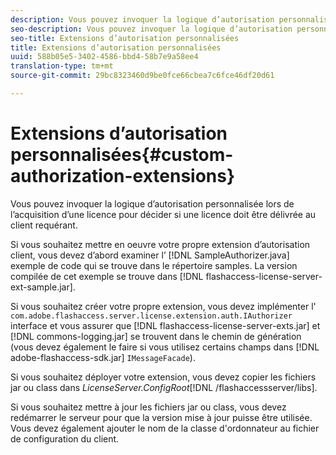 ```yaml
---
description: Vous pouvez invoquer la logique d’autorisation personnalisée lors de l’acquisition d’une licence pour décider si une licence doit être délivrée au client requérant.
seo-description: Vous pouvez invoquer la logique d’autorisation personnalisée lors de l’acquisition d’une licence pour décider si une licence doit être délivrée au client requérant.
seo-title: Extensions d’autorisation personnalisées
title: Extensions d’autorisation personnalisées
uuid: 588b05e5-3402-4586-bbd4-58b7e9a58ee4
translation-type: tm+mt
source-git-commit: 29bc8323460d9be0fce66cbea7c6fce46df20d61

---
```



# Extensions d’autorisation personnalisées{#custom-authorization-extensions}

Vous pouvez invoquer la logique d’autorisation personnalisée lors de l’acquisition d’une licence pour décider si une licence doit être délivrée au client requérant.

Si vous souhaitez mettre en oeuvre votre propre extension d’autorisation client, vous devez d’abord examiner l’ [!DNL SampleAuthorizer.java] exemple de code qui se trouve dans le répertoire samples. La version compilée de cet exemple se trouve dans [!DNL flashaccess-license-server-ext-sample.jar].

Si vous souhaitez créer votre propre extension, vous devez implémenter l&#39; `com.adobe.flashaccess.server.license.extension.auth.IAuthorizer` interface et vous assurer que [!DNL flashaccess-license-server-exts.jar] et [!DNL commons-logging.jar] se trouvent dans le chemin de génération (vous devez également le faire si vous utilisez certains champs dans [!DNL adobe-flashaccess-sdk.jar] `IMessageFacade`).

Si vous souhaitez déployer votre extension, vous devez copier les fichiers jar ou class dans *LicenseServer.ConfigRoot*[!DNL /flashaccessserver/libs].

Si vous souhaitez mettre à jour les fichiers jar ou class, vous devez redémarrer le serveur pour que la version mise à jour puisse être utilisée. Vous devez également ajouter le nom de la classe d&#39;ordonnateur au fichier de configuration du client.
